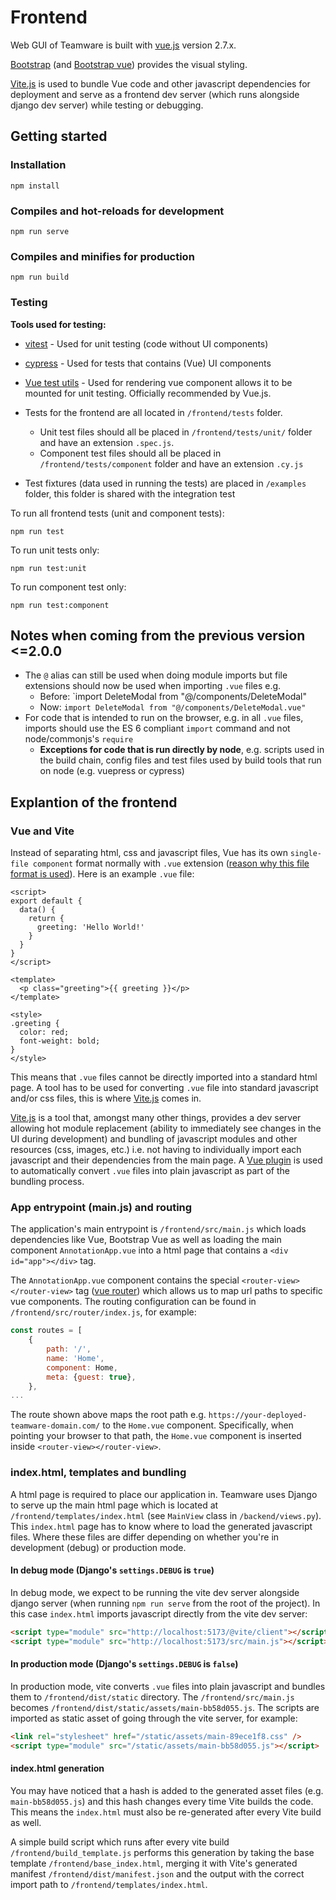 # Frontend

Web GUI of Teamware is built with [vue.js](https://vuejs.org) version 2.7.x. 

[Bootstrap](https://getbootstrap.com/) (and [Bootstrap vue](https://bootstrap-vue.org/)) provides the visual styling.

[Vite.js](https://vitejs.dev/) is used to bundle Vue code and other javascript dependencies for deployment and serve as a frontend dev server (which runs alongside django dev server) while testing or debugging.

## Getting started

### Installation
```
npm install
```

### Compiles and hot-reloads for development
```
npm run serve
```

### Compiles and minifies for production
```
npm run build
```

### Testing

**Tools used for testing:**
* [vitest](https://vitest.dev) - Used for unit testing (code without UI components)
* [cypress](https://docs.cypress.io) - Used for tests that contains (Vue) UI components
* [Vue test utils](https://vue-test-utils.vuejs.org) - Used for rendering vue component allows it to be mounted for unit testing. Officially recommended by Vue.js.

* Tests for the frontend are all located in `/frontend/tests` folder.
  * Unit test files should all be placed in `/frontend/tests/unit/` folder and have an extension `.spec.js`.
  * Component test files should all be placed in `/frontend/tests/component` folder and have an extension `.cy.js`
* Test fixtures (data used in running the tests) are placed in `/examples` folder, this folder is shared with the integration test

To run all frontend tests (unit and component tests):

```
npm run test
```

To run unit tests only:

```
npm run test:unit
```

To run component test only:

```
npm run test:component
```

## Notes when coming from the previous version <=2.0.0

- The `@` alias can still be used when doing module imports but file extensions should now be used when importing `.vue` files e.g. 
  - Before: `import DeleteModal from "@/components/DeleteModal" 
  - Now:  `import DeleteModal from "@/components/DeleteModal.vue"`
- For code that is intended to run on the browser, e.g. in all `.vue` files, imports should use the ES 6 compliant `import`  command and not node/commonjs's `require`
	- **Exceptions for code that is run directly by node**, e.g. scripts used in the build chain, config files and test files used by build tools that run on node (e.g. vuepress or cypress)


## Explantion of the frontend

### Vue and Vite

Instead of separating html, css and javascript files, Vue has its own `single-file component` format normally with `.vue` extension ([reason why this file format is used](https://vuejs.org/guide/scaling-up/sfc.html)). Here is an example `.vue` file:

```vue
<script>
export default {
  data() {
    return {
      greeting: 'Hello World!'
    }
  }
}
</script>

<template>
  <p class="greeting">{{ greeting }}</p>
</template>

<style>
.greeting {
  color: red;
  font-weight: bold;
}
</style>
```

This means that `.vue` files cannot be directly imported into a standard html page. A tool has to be used for converting `.vue` file into standard javascript and/or css files, this is where [Vite.js](https://vitejs.dev/) comes in. 

[Vite.js](https://vitejs.dev/) is a tool that, amongst many other things, provides a dev server allowing hot module replacement (ability to immediately see changes in the UI during development) and bundling of javascript modules and other resources (css, images, etc.) i.e. not having to individually import each javascript and their dependencies from the main page. A [Vue plugin](https://github.com/vitejs/vite-plugin-vue2) is used to automatically convert `.vue` files into plain javascript as part of the bundling process.

### App entrypoint (main.js) and routing 

The application's main entrypoint is `/frontend/src/main.js` which loads dependencies like Vue, Bootstrap Vue as well as loading the main component `AnnotationApp.vue` into a html page that contains a `<div id="app"></div>` tag.

The `AnnotationApp.vue` component contains the special `<router-view></router-view>` tag ([vue router](https://router.vuejs.org/)) which allows us to map url paths to specific vue components. The routing configuration can be found in `/frontend/src/router/index.js`, for example:

```js
const routes = [
    {
        path: '/',
        name: 'Home',
        component: Home,
        meta: {guest: true},
    },
...
```

The route shown above maps the root path e.g. `https://your-deployed-teamware-domain.com/` to the `Home.vue` component. Specifically, when pointing your browser to that path, the `Home.vue` component is inserted inside `<router-view></router-view>`. 

### index.html, templates and bundling

A html page is required to place our application in. Teamware uses Django to serve up the main html page which is located at `/frontend/templates/index.html` (see `MainView` class in `/backend/views.py`). This `index.html` page has to know where to load the generated javascript files. Where these files are differ depending on whether you're in development (debug) or production mode.  

#### In debug mode (Django's `settings.DEBUG` is `true`)
In debug mode, we expect to be running the vite dev server alongside django server (when running `npm run serve` from the root of the project). In this case `index.html` imports javascript directly from the vite dev server:

```html
<script type="module" src="http://localhost:5173/@vite/client"></script>
<script type="module" src="http://localhost:5173/src/main.js"></script>
```


#### In production mode (Django's `settings.DEBUG` is `false`)
In production mode, vite converts `.vue` files into plain javascript and bundles them to `/frontend/dist/static` directory. The `/frontend/src/main.js` becomes `/frontend/dist/static/assets/main-bb58d055.js`. The scripts are imported as static asset of going through the vite server, for example:

```html
<link rel="stylesheet" href="/static/assets/main-89ece1f8.css" />
<script type="module" src="/static/assets/main-bb58d055.js"></script>
```

#### index.html generation

You may have noticed that a hash is added to the generated asset files (e.g. `main-bb58d055.js`) and this hash changes every time Vite builds the code. This means the `index.html` must also be re-generated after every Vite build as well.

A simple build script which runs after every vite build `/frontend/build_template.js` performs this generation by taking the base template `/frontend/base_index.html`, merging it with Vite's generated manifest `/frontend/dist/manifest.json` and the output with the correct import path to `/frontend/templates/index.html`.

